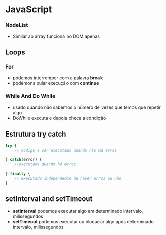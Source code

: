 # JavaScript

### NodeList

- Similar ao array funciona no DOM apenas
  
## Loops

### For

- podemos interromper com a palavra **break**
- podemons pular execução com **continue**

### While And Do While

- usado quando não sabemos o número de vezes que temos que repetir algo
- DoWhile executa e depois checa a condição

## Estrutura try catch

```javascript
try {
    // código a ser executado quando não há erros

} catch(error) {
    //executada quando há erros

} finally {
    // executado independente de haver erros ou não
}
```

## setInterval and setTimeout

- **setInterval** podemos executar algo em determinado intervalo, milissegundos
- **setTimeout** podemos executar ou bloquear algo após determinado intervalo, milissegundos
